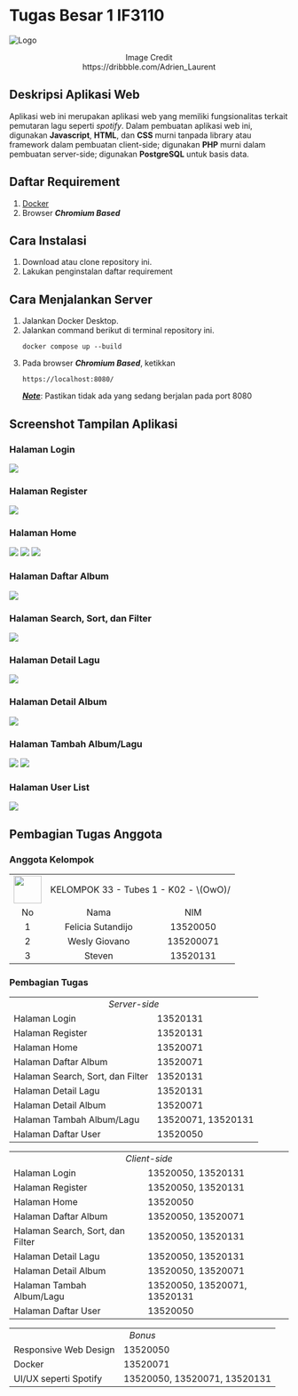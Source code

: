 # Tugas Besar 1 IF3110 
![Logo](./readme-related/main.jpg)

<div align="center">
Image Credit<br>
https://dribbble.com/Adrien_Laurent
</div>

## Deskripsi Aplikasi Web
Aplikasi web ini merupakan aplikasi web yang memiliki fungsionalitas terkait pemutaran lagu seperti <em>spotify</em>. Dalam pembuatan aplikasi web ini, digunakan <strong>Javascript</strong>, <strong>HTML</strong>, dan <strong>CSS</strong> murni tanpada library atau framework dalam pembuatan client-side; digunakan <strong>PHP</strong> murni dalam pembuatan server-side; digunakan <strong>PostgreSQL</strong> untuk basis data.

## Daftar Requirement
1. [Docker](https://www.docker.com/get-started)
2. Browser <em><strong>Chromium Based</strong></em>

## Cara Instalasi
1. Download atau clone repository ini.
2. Lakukan penginstalan daftar requirement

## Cara Menjalankan Server
1. Jalankan Docker Desktop.
2. Jalankan command berikut di terminal repository ini.
    ```
    docker compose up --build
    ```
3. Pada browser <strong><em>Chromium Based</em></strong>, ketikkan
    ```
    https://localhost:8080/
    ```
    <strong><ins><em>Note</em></ins></strong>: Pastikan tidak ada yang sedang berjalan pada port 8080

## Screenshot Tampilan Aplikasi

### Halaman Login
<img src="./readme-related/login-1.jpg">

### Halaman Register
<img src="./readme-related/register-1.jpg">

### Halaman Home
<img src="./readme-related/home-1.jpg">
<img src="./readme-related/home-2.jpg">
<img src="./readme-related/home-3.jpg">

### Halaman Daftar Album
<img src="./readme-related/daftar-album-1.jpg">

### Halaman Search, Sort, dan Filter
<img src="./readme-related/ssf-1.jpg">

### Halaman Detail Lagu
<img src="./readme-related/detail-lagu-1.jpg">

### Halaman Detail Album
<img src="./readme-related/detail-album-1.jpg">

### Halaman Tambah Album/Lagu
<img src="./readme-related/add-lagu-1.jpg">
<img src="./readme-related/add-album-1.jpg">

### Halaman User List
<img src="./readme-related/user-list-1.jpg">

## Pembagian Tugas Anggota

### Anggota Kelompok
<table>

<tr>
<td text-align="center"><img src="./readme-related/logo.png" width="50px" height="50px"></td>
<td colspan = 2 align = "center">KELOMPOK 33 - Tubes 1 - K02 - \(OwO)/</td>
</tr>
<tr><td align="center">No</td><td align="center">Nama</td><td align="center">NIM</td></tr>
<tr><td align="center">1</td><td align="center">Felicia Sutandijo</td><td align="center">13520050</td></tr>
<tr><td align="center">2</td><td align="center">Wesly Giovano</td><td align="center">135200071</td></tr>
<tr><td align="center">3</td><td align="center">Steven</td><td align="center">13520131</td></tr>

</table>

### Pembagian Tugas

<table>
<tr>
    <td colspan=2 align="center">
    <em>Server-side</em>
    </td>
</tr>
<tr>
    <td>Halaman Login</td>
    <td>13520131</td>
</tr>
<tr>
    <td>Halaman Register</td>
    <td>13520131</td>
</tr>
<tr>
    <td>Halaman Home</td>
    <td>13520071</td>
</tr>
<tr>
    <td>Halaman Daftar Album</td>
    <td>13520071</td>
</tr>
<tr>
    <td>Halaman Search, Sort, dan Filter</td>
    <td>13520131</td>
</tr>
<tr>
    <td>Halaman Detail Lagu</td>
    <td>13520131</td>
</tr>
<tr>
    <td>Halaman Detail Album</td>
    <td>13520071</td>
</tr>
<tr>
    <td>Halaman Tambah Album/Lagu</td>
    <td>13520071, 13520131</td>
</tr>
<tr>
    <td>Halaman Daftar User</td>
    <td>13520050</td>
</tr>
</table>


<table>
<tr>
    <td colspan=2 align="center">
    <em>Client-side</em>
    </td>
</tr>
<tr>
    <td>Halaman Login</td>
    <td>13520050, 13520131</td>
</tr>
<tr>
    <td>Halaman Register</td>
    <td>13520050, 13520131</td>
</tr>
<tr>
    <td>Halaman Home</td>
    <td>13520050</td>
</tr>
<tr>
    <td>Halaman Daftar Album</td>
    <td>13520050, 13520071</td>
</tr>
<tr>
    <td>Halaman Search, Sort, dan Filter</td>
    <td>13520050, 13520131</td>
</tr>
<tr>
    <td>Halaman Detail Lagu</td>
    <td>13520050, 13520131</td>
</tr>
<tr>
    <td>Halaman Detail Album</td>
    <td>13520050, 13520071</td>
</tr>
<tr>
    <td>Halaman Tambah Album/Lagu</td>
    <td>13520050, 13520071, 13520131</td>
</tr>
<tr>
    <td>Halaman Daftar User</td>
    <td>13520050</td>
</tr>
</table>

<table>
<tr>
    <td colspan=2 align="center">
    <em>Bonus</em>
    </td>
</tr>
<tr>
    <td>Responsive Web Design</td>
    <td>13520050</td>
</tr>
<tr>
    <td>Docker</td>
    <td>13520071</td>
</tr>
<tr>
    <td>UI/UX seperti Spotify</td>
    <td>13520050, 13520071, 13520131</td>
</tr>
</table>